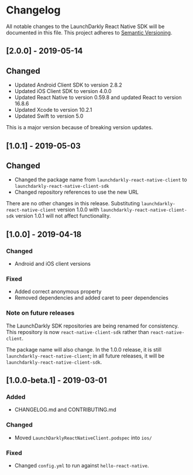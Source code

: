 # Changelog

All notable changes to the LaunchDarkly React Native SDK will be documented in this file. This project adheres to [Semantic Versioning](http://semver.org).

## [2.0.0] - 2019-05-14
## Changed
- Updated Android Client SDK to version 2.8.2
- Updated iOS Client SDK to version 4.0.0
- Updated React Native to version 0.59.8 and updated React to version 16.8.6
- Updated Xcode to version 10.2.1
- Updated Swift to version 5.0

 This is a major version because of breaking version updates.

## [1.0.1] - 2019-05-03
## Changed
- Changed the package name from `launchdarkly-react-native-client` to `launchdarkly-react-native-client-sdk`
- Changed repository references to use the new URL

There are no other changes in this release. Substituting `launchdarkly-react-native-client` version 1.0.0 with `launchdarkly-react-native-client-sdk` version 1.0.1 will not affect functionality.

## [1.0.0] - 2019-04-18
### Changed
- Android and iOS client versions
### Fixed
- Added correct anonymous property
- Removed dependencies and added caret to peer dependencies

### Note on future releases

The LaunchDarkly SDK repositories are being renamed for consistency. This repository is now `react-native-client-sdk` rather than `react-native-client`.

The package name will also change. In the 1.0.0 release, it is still `launchdarkly-react-native-client`; in all future releases, it will be `launchdarkly-react-native-client-sdk`.

## [1.0.0-beta.1] - 2019-03-01
### Added
- CHANGELOG.md and CONTRIBUTING.md
### Changed
- Moved `LaunchDarklyReactNativeClient.podspec` into `ios/`
### Fixed
- Changed `config.yml` to run against `hello-react-native`.
